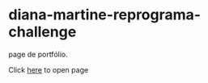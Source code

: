 # diana-martine-reprograma-challenge

page de portfólio.

Click <a href="https://dianamartine.github.io/diana-martine-reprograma-challenge/.">here</a> to open page
